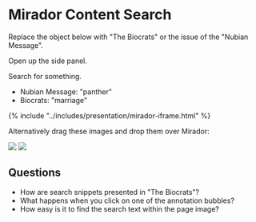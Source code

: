 # Mirador Content Search

Replace the object below with "The Biocrats" or the issue of the "Nubian Message".

Open up the side panel.

Search for something.
- Nubian Message: "panther"
- Biocrats: "marriage"

{% include "../includes/presentation/mirador-iframe.html" %}

Alternatively drag these images and drop them over Mirador:

[![](https://dlcs.io/iiif-img/wellcome/1/b3ec346f-71bf-4bb1-a7f1-1cad996fa0d4/full/175,/0/default.jpg)](https://wellcomelibrary.org/item/b18035978?manifest=https%3A%2F%2Fwellcomelibrary.org%2Fiiif%2Fb18035978%2Fmanifest) [![](https://iiif.lib.ncsu.edu/iiif/nubian-message-2003-04-01_0001/full/175,/0/default.jpg)](https://d.lib.ncsu.edu/collections/catalog/nubian-message-2003-04-01?manifest=https%3A%2F%2Fd.lib.ncsu.edu%2Fcollections%2Fcatalog%2Fnubian-message-2003-04-01%2Fmanifest)

## Questions

- How are search snippets presented in "The Biocrats"?
- What happens when you click on one of the annotation bubbles?
- How easy is it to find the search text within the page image?
